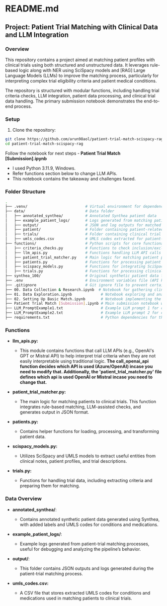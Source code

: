 # README.md

## Project: Patient Trial Matching with Clinical Data and LLM Integration

### Overview

This repository contains a project aimed at matching patient profiles with clinical trials using both structured and unstructured data. It leverages rule-based logic along with NER using SciSpacy models and [RAG] Large Language Models (LLMs) to improve the matching process, particularly for interpreting complex trial eligibility criteria and patient medical conditions.

The repository is structured with modular functions, including handling trial criteria checks, LLM integration, patient data processing, and clinical trial data handling. The primary submission notebook demonstrates the end-to-end process.

### Setup

1. Clone the repository:

```bash
git clone https://github.com/arun98aol/patient-trial-match-scispacy-rag.git
cd patient-trial-match-scispacy-rag
```

Follow the notebook for next steps - **Patient Trial Match [Submission].ipynb**
 - I used Python 3.11.9, Windows.
 - Refer functions section below to change LLM APIs.
 - This notebook contains the takeaway and challenges faced.


### Folder Structure

```bash
.
├── .venv/                          # Virtual environment for dependencies (not shared)
├── data/                           # Data folder
│   ├── annotated_synthea/          # Annotated Synthea patient data
│   ├── example_patient_logs/       # Logs generated from matching patients with trials
│   ├── output/                     # JSON and log outputs for matched results
│   ├── patient/                    # Folder containing patient-related data
│   ├── trials/                     # Folder containing clinical trial data
│   ├── umls_codes.csv              # UMLS codes extracted for patient-trial matching
├── functions/                      # Python scripts for core functionalities
│   ├── criteria_checks.py          # Functions to check inclusion/exclusion criteria
│   ├── llm_apis.py                 # Functions handling LLM API calls (e.g., OpenAI/Mistral)
│   ├── patient_trial_matcher.py    # Main logic for matching patient profiles to trials
│   ├── patients.py                 # Functions for processing patient data
│   ├── scispacy_models.py          # Functions for integrating SciSpacy and UMLS models
│   ├── trials.py                   # Functions for processing clinical trial data
├── synthea_100/                    # Original synthetic patient data from Synthea
├── .env                            # Environment variables file (API keys, etc.)
├── .gitignore                      # Git ignore file to prevent certain files from being committed
├── 00. Data Collection & Research.ipynb  # Notebook for gathering clinical trials and research
├── 01. Data Exploration.ipynb             # Notebook exploring and analyzing patient/trial data
├── 02. Setting Up Basic Match.ipynb       # Notebook implementing the initial matching logic
├── Patient Trial Match [Submission].ipynb # Main submission notebook with end-to-end pipeline
├── LLM_PromptExample1.txt                 # Example LLM prompt 1 for clinical trial matching
├── LLM_PromptExample2.txt                 # Example LLM prompt 2 for clinical trial matching
├── requirements.txt                       # Python dependencies for the project
```

### Functions

- **llm_apis.py:**
  - This module contains functions that call LLM APIs (e.g., OpenAI's GPT or Mistral API) to help interpret trial criteria when they are not easily interpretable using traditional logic. **The call_openai_api function decides which API is used (Azure/OpenAI) incase you need to modify that. Additionally, the 'patient_trial_matcher.py' file defines which api is used OpenAI or Mistral incase you need to change that.**

- **patient_trial_matcher.py:**
  - The main logic for matching patients to clinical trials. This function integrates rule-based matching, LLM-assisted checks, and generates output in JSON format.

- **patients.py:**
  - Contains helper functions for loading, processing, and transforming patient data.

- **scispacy_models.py:**
  - Utilizes SciSpacy and UMLS models to extract useful entities from clinical notes, patient profiles, and trial descriptions.

- **trials.py:**
  - Functions for handling trial data, including extracting criteria and preparing them for matching.

### Data Overview

- **annotated_synthea/**:
  - Contains annotated synthetic patient data generated using Synthea, with added labels and UMLS codes for conditions and medications.

- **example_patient_logs/**:
  - Example logs generated from patient-trial matching processes, useful for debugging and analyzing the pipeline’s behavior.

- **output/**:
  - This folder contains JSON outputs and logs generated during the patient-trial matching process.

- **umls_codes.csv:**
  - A CSV file that stores extracted UMLS codes for conditions and medications used in matching patients to clinical trials.
